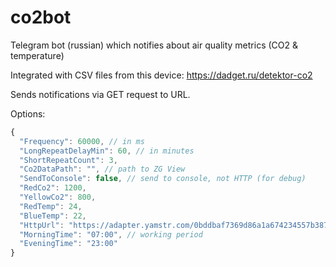 # co2bot
Telegram bot (russian) which notifies about air quality metrics (CO2 &amp; temperature)

Integrated with CSV files from this device: https://dadget.ru/detektor-co2

Sends notifications via GET request to URL.

Options:
```javascript
{
  "Frequency": 60000, // in ms
  "LongRepeatDelayMin": 60, // in minutes
  "ShortRepeatCount": 3,
  "Co2DataPath": "", // path to ZG View
  "SendToConsole": false, // send to console, not HTTP (for debug)
  "RedCo2": 1200,
  "YellowCo2": 800,
  "RedTemp": 24,
  "BlueTemp": 22,
  "HttpUrl": "https://adapter.yamstr.com/0bddbaf7369d86a1a674234557b3872c/-168138256?text=",
  "MorningTime": "07:00", // working period
  "EveningTime": "23:00"
}
```
